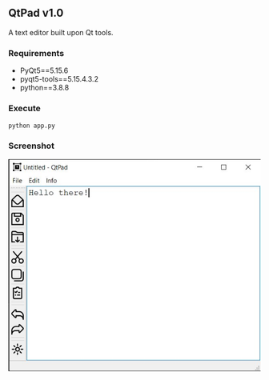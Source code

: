 ## QtPad v1.0
A text editor built upon Qt tools.

### Requirements
- PyQt5==5.15.6
- pyqt5-tools==5.15.4.3.2
- python==3.8.8

### Execute
```
python app.py
```

### Screenshot
![QtPad screenshot](https://github.com/oron-sinaa/text-editor-qt/blob/main/snaps/light_mode_ss.jpg)

